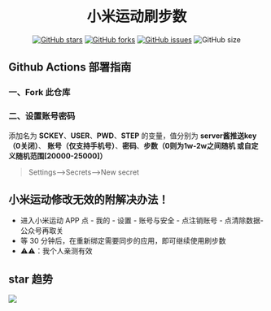 <div align="center"> 
<h1 align="center">小米运动刷步数</h1>

[![GitHub stars](https://img.shields.io/github/stars/Ysnsn/mimotion?style=flat-square)](https://github.com/Ysnsn/mimotion)
[![GitHub forks](https://img.shields.io/github/forks/Ysnsn/mimotion?style=flat-square)](https://github.com/Ysnsn/mimotion/network)
[![GitHub issues](https://img.shields.io/github/issues/Ysnsn/mimotion?style=flat-square)](https://github.com/Ysnsn/mimotion/issues)
![GitHub size](https://img.shields.io/github/repo-size/Ysnsn/mimotion?style=flat-square)
</div>


## Github Actions 部署指南

### 一、Fork 此仓库

### 二、设置账号密码

添加名为  **SCKEY**、**USER**、**PWD**、**STEP** 的变量，值分别为 **server酱推送key（0关闭）**、 **账号（仅支持手机号）**、**密码**、**步数（0则为1w-2w之间随机 或自定义随机范围[20000-25000]）**

> Settings-->Secrets-->New secret



## 小米运动修改无效的附解决办法！
- 进入小米运动 APP 点 - 我的 - 设置 - 账号与安全 - 点注销账号 - 点清除数据-公众号再取关
- 等 30 分钟后，在重新绑定需要同步的应用，即可继续使用刷步数
- ⚠️⚠️：我个人亲测有效

## star 趋势
![](https://starchart.cc/Ysnsn/mimotion.svg)
